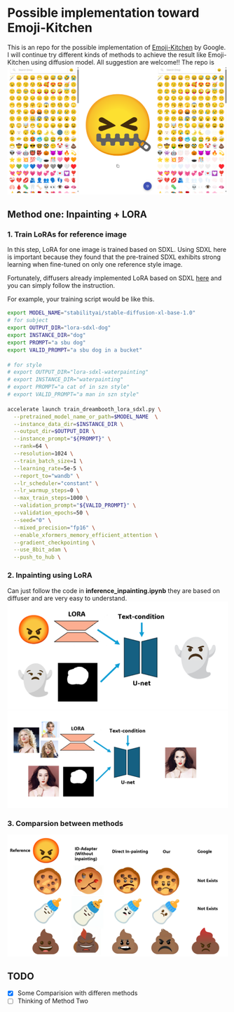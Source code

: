 # Possible implementation toward Emoji-Kitchen
This is an repo for the possible implementation of [Emoji-Kitchen](https://emojikitchen.dev/) by Google. I will continue try different kinds of methods to achieve the result like Emoji-Kitchen using diffusion model. All suggestion are welcome!! The repo is 
![result](image/001.png)

## Method one: Inpainting + LORA
### 1. Train LoRAs for reference image
In this step, LoRA for one image is trained based on SDXL. Using SDXL here is important because they found that the pre-trained SDXL exhibits strong learning when fine-tuned on only one reference style image.

Fortunately, diffusers already implemented LoRA based on SDXL [here](https://github.com/huggingface/diffusers/blob/main/examples/dreambooth/README_sdxl.md) and you can simply follow the instruction. 

For example, your training script would be like this.
```bash
export MODEL_NAME="stabilityai/stable-diffusion-xl-base-1.0"
# for subject
export OUTPUT_DIR="lora-sdxl-dog"
export INSTANCE_DIR="dog"
export PROMPT="a sbu dog"
export VALID_PROMPT="a sbu dog in a bucket"

# for style
# export OUTPUT_DIR="lora-sdxl-waterpainting"
# export INSTANCE_DIR="waterpainting"
# export PROMPT="a cat of in szn style"
# export VALID_PROMPT="a man in szn style"

accelerate launch train_dreambooth_lora_sdxl.py \
  --pretrained_model_name_or_path=$MODEL_NAME  \
  --instance_data_dir=$INSTANCE_DIR \
  --output_dir=$OUTPUT_DIR \
  --instance_prompt="${PROMPT}" \
  --rank=64 \
  --resolution=1024 \
  --train_batch_size=1 \
  --learning_rate=5e-5 \
  --report_to="wandb" \
  --lr_scheduler="constant" \
  --lr_warmup_steps=0 \
  --max_train_steps=1000 \
  --validation_prompt="${VALID_PROMPT}" \
  --validation_epochs=50 \
  --seed="0" \
  --mixed_precision="fp16" \
  --enable_xformers_memory_efficient_attention \
  --gradient_checkpointing \
  --use_8bit_adam \
  --push_to_hub \
```

### 2. Inpainting using LoRA
Can just follow the code in **inference_inpainting.ipynb** they are based on diffuser and are very easy to understand.
![result](image/002.png)
![result](image/004.png)

### 3. Comparsion between methods
![img](image/003.png)
## TODO

- [x] Some Comparision with differen methods
- [ ] Thinking of Method Two
